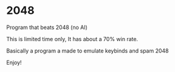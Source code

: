 # 2048
Program that beats 2048 (no AI)


This is limited time only, 
It has about a 70% win rate. 

Basically a program a made to emulate keybinds and spam 2048

Enjoy!
